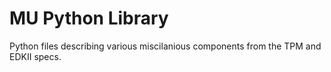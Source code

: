 # MU Python Library

Python files describing various miscilanious components from the TPM and EDKII specs.